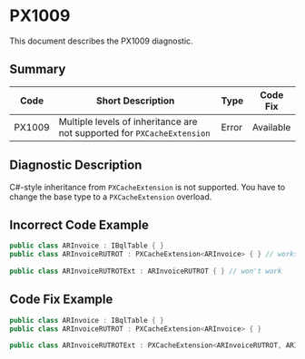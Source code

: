 # PX1009
This document describes the PX1009 diagnostic.

## Summary

| Code   | Short Description                                                                 | Type  | Code Fix  | 
| ------ | ------------------------------------------------------------------------| ----- | --------- | 
| PX1009 | Multiple levels of inheritance are not supported for `PXCacheExtension` | Error | Available | 

## Diagnostic Description
C#-style inheritance from `PXCacheExtension` is not supported. You have to change the base type to a `PXCacheExtension` overload.

## Incorrect Code Example

```C#
public class ARInvoice : IBqlTable { }
public class ARInvoiceRUTROT : PXCacheExtension<ARInvoice> { } // works as expected
   
public class ARInvoiceRUTROTExt : ARInvoiceRUTROT { } // won't work 
```

## Code Fix Example

```C#
public class ARInvoice : IBqlTable { }
public class ARInvoiceRUTROT : PXCacheExtension<ARInvoice> { }
   
public class ARInvoiceRUTROTExt : PXCacheExtension<ARInvoiceRUTROT, ARInvoice> { }
```